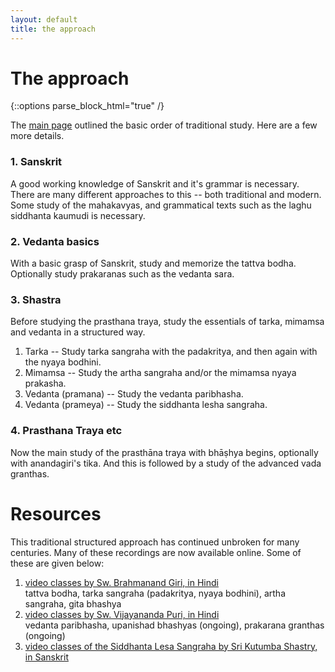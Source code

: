 ```yaml
---
layout: default
title: the approach
---
```


# The approach

{::options parse_block_html="true" /}

The [main page](https://aupasana.com/vedanta) outlined the basic order of traditional study. 
Here are a few more details.

### 1. Sanskrit

A good working knowledge of Sanskrit and it's grammar is necessary.
There are many different approaches to this -- both traditional and modern. Some study of
the mahakavyas, and grammatical texts such as the laghu siddhanta kaumudi is necessary.

### 2. Vedanta basics

With a basic grasp of Sanskrit, study and memorize the tattva bodha. 
Optionally study prakaranas such as the vedanta sara.

### 3. Shastra

Before studying the prasthana traya, study the essentials of tarka, mimamsa and vedanta in a
structured way. 

1. Tarka -- Study tarka sangraha with the padakritya, and then again with the nyaya bodhini.
2. Mimamsa -- Study the artha sangraha and/or the mimamsa nyaya prakasha.
3. Vedanta (pramana) -- Study the vedanta paribhasha.
4. Vedanta (prameya) -- Study the siddhanta lesha sangraha.

### 4. Prasthana Traya etc

Now the main study of the prasthāna traya with bhāṣhya begins, optionally with anandagiri's tika.
And this is followed by a study of the advanced vada granthas.

# Resources

This traditional structured approach has continued unbroken for many centuries. 
Many of these recordings are now available online. Some of these are given below:

1. [video classes by Sw. Brahmanand Giri, in Hindi][br]  
   tattva bodha, tarka sangraha (padakritya, nyaya bodhini), artha sangraha, gita bhashya
3. [video classes by Sw. Vijayananda Puri, in Hindi][vi]  
   vedanta paribhasha, upanishad bhashyas (ongoing), prakarana granthas (ongoing)
5. [video classes of the Siddhanta Lesa Sangraha by Sri Kutumba Shastry, in Sanskrit][sls]

[br]: https://www.youtube.com/channel/UC7ahgOP9X8riUl39nxgixFA
[vi]: https://www.youtube.com/channel/UCPqECyffnKOhuYV-1GwAdkg
[sls]: https://www.youtube.com/playlist?list=PLQ13UlUaFSQRpOArUTwaGmO3g6_LDdE0x

